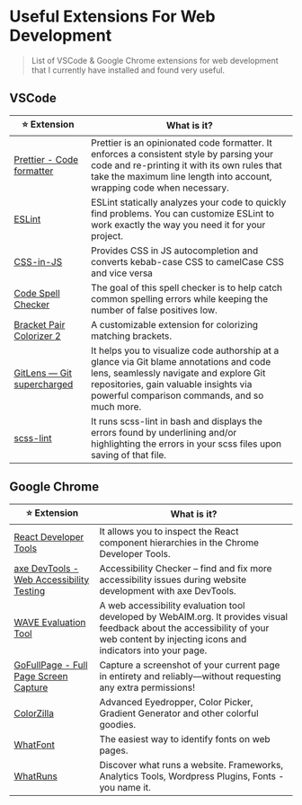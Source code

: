 # Useful Extensions For Web Development
> List of VSCode &amp; Google Chrome extensions for web development that I currently have installed and found very useful.

## VSCode

|⭐️ Extension| What is it?|
|-|-|
|[Prettier - Code formatter](https://marketplace.visualstudio.com/items?itemName=esbenp.prettier-vscode)|Prettier is an opinionated code formatter. It enforces a consistent style by parsing your code and re-printing it with its own rules that take the maximum line length into account, wrapping code when necessary.|
|[ESLint](https://marketplace.visualstudio.com/items?itemName=dbaeumer.vscode-eslint)| ESLint statically analyzes your code to quickly find problems. You can customize ESLint to work exactly the way you need it for your project.|
[CSS-in-JS](https://marketplace.visualstudio.com/items?itemName=paulmolluzzo.convert-css-in-js)|Provides CSS in JS autocompletion and converts kebab-case CSS to camelCase CSS and vice versa|
|[Code Spell Checker](https://marketplace.visualstudio.com/items?itemName=streetsidesoftware.code-spell-checker)|The goal of this spell checker is to help catch common spelling errors while keeping the number of false positives low.|
|[Bracket Pair Colorizer 2](https://marketplace.visualstudio.com/items?itemName=CoenraadS.bracket-pair-colorizer-2)|A customizable extension for colorizing matching brackets.|
|[GitLens — Git supercharged           ](https://marketplace.visualstudio.com/items?itemName=eamodio.gitlens)|It helps you to visualize code authorship at a glance via Git blame annotations and code lens, seamlessly navigate and explore Git repositories, gain valuable insights via powerful comparison commands, and so much more.|
|[scss-lint](https://marketplace.visualstudio.com/items?itemName=adamwalzer.scss-lint)|It runs scss-lint in bash and displays the errors found by underlining and/or highlighting the errors in your scss files upon saving of that file.|


## Google Chrome

|⭐️ Extension| What is it?|
|-|-|
|[React Developer Tools](https://chrome.google.com/webstore/detail/react-developer-tools/fmkadmapgofadopljbjfkapdkoienihi)|It allows you to inspect the React component hierarchies in the Chrome Developer Tools.|
|[axe DevTools - Web Accessibility Testing](https://chrome.google.com/webstore/detail/axe-devtools-web-accessib/lhdoppojpmngadmnindnejefpokejbdd)|Accessibility Checker – find and fix more accessibility issues during website development with axe DevTools.|
[WAVE Evaluation Tool](https://chrome.google.com/webstore/detail/wave-evaluation-tool/jbbplnpkjmmeebjpijfedlgcdilocofh)|A web accessibility evaluation tool developed by WebAIM.org. It provides visual feedback about the accessibility of your web content by injecting icons and indicators into your page.|
|[GoFullPage - Full Page Screen Capture](https://chrome.google.com/webstore/detail/gofullpage-full-page-scre/fdpohaocaechififmbbbbbknoalclacl)|Capture a screenshot of your current page in entirety and reliably—without requesting any extra permissions!|
|[ColorZilla](https://chrome.google.com/webstore/detail/colorzilla/bhlhnicpbhignbdhedgjhgdocnmhomnp?hl)|Advanced Eyedropper, Color Picker, Gradient Generator and other colorful goodies.|
|[WhatFont](https://chrome.google.com/webstore/detail/whatfont/jabopobgcpjmedljpbcaablpmlmfcogm)|The easiest way to identify fonts on web pages.|
|[WhatRuns](https://chrome.google.com/webstore/detail/whatruns/cmkdbmfndkfgebldhnkbfhlneefdaaip)|Discover what runs a website. Frameworks, Analytics Tools, Wordpress Plugins, Fonts - you name it.|

